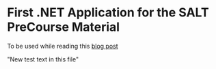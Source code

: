 # First .NET Application for the SALT PreCourse Material

To be used while reading this [blog post](https://precourse.salt.study/blogs/0201-basicDotNet)

"New test text in this file"
